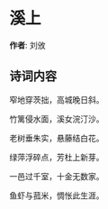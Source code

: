 # 溪上

**作者**: 刘攽

## 诗词内容

窄地穿茨拙，高城晚日斜。

竹篱侵水面，溪女浣汀沙。

老树垂朱实，悬藤结白花。

绿萍浮碎点，芳杜上新芽。

一邑过千室，十金无数家。

鱼虾与菰米，惆怅此生涯。

